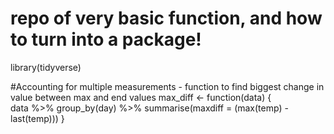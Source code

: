 # repo of very basic function, and how to turn into a package!

library(tidyverse)

#Accounting for multiple measurements - function to find biggest change in value between max and end values
max_diff <- function(data) {  
  data %>%
    group_by(day) %>%
    summarise(maxdiff = (max(temp) - last(temp))) 
}
